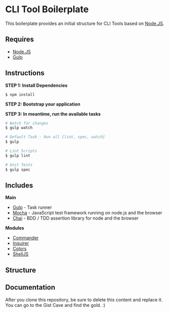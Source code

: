 # CLI Tool Boilerplate

This boilerplate provides an initial structure for CLI Tools based on [Node.JS](http://nodejs.org/).


## Requires

- [Node.JS](http://nodejs.org/)
- [Gulp](http://gulpjs.com/)


## Instructions

**STEP 1: Install Dependencies**

```
$ npm install
```

**STEP 2: Bootstrap your application**

**STEP 3: In meantime, run the available tasks**

```bash
# Watch for changes
$ gulp watch

# Default Task - Run all [lint, spec, watch]
$ gulp

# Lint Scripts
$ gulp lint

# Unit Tests
$ gulp spec
```

## Includes

**Main**
- [Gulp](http://gulpjs.com/) - Task runner
- [Mocha](http://visionmedia.github.io/mocha/) - JavaScript test framework running on node.js and the browser
- [Chai](http://chaijs.com/) - BDD / TDD assertion library for node and the browser

**Modules**
- [Commander](https://www.npmjs.org/package/commander)
- [Inquirer](https://www.npmjs.org/package/inquirer)
- [Colors](https://www.npmjs.org/package/colors)
- [ShellJS](https://www.npmjs.org/package/shelljs)


## Structure


## Documentation

After you clone this repository, be sure to delete this content and replace it.
You can go to the Gist Cave and find the gold. :)
